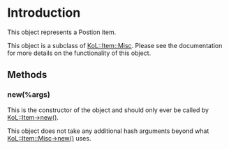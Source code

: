 

# Introduction #

This object represents a Postion item.

This object is a subclass of [KoL::Item::Misc](PerlKoLItemMisc.md). Please see the documentation for more details on the functionality of this object.

## Methods ##
### new(%args) ###
This is the constructor of the object and should only ever be called by [KoL::Item->new()](PerlKoLItem#new(%args).md).

This object does not take any additional hash arguments beyond what [KoL::Item::Misc->new()](PerlKoLItemMisc#new(%args).md) uses.